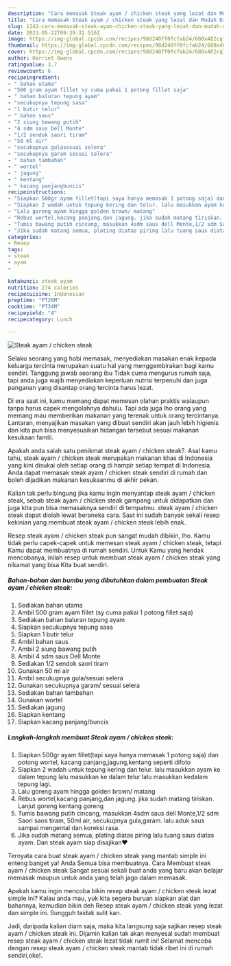 ```yaml
---
description: "Cara memasak Steak ayam / chicken steak yang lezat dan Mudah Dibuat"
title: "Cara memasak Steak ayam / chicken steak yang lezat dan Mudah Dibuat"
slug: 1142-cara-memasak-steak-ayam-chicken-steak-yang-lezat-dan-mudah-dibuat
date: 2021-05-22T09:39:31.516Z
image: https://img-global.cpcdn.com/recipes/98d248ff0fcfab24/680x482cq70/steak-ayam-chicken-steak-foto-resep-utama.jpg
thumbnail: https://img-global.cpcdn.com/recipes/98d248ff0fcfab24/680x482cq70/steak-ayam-chicken-steak-foto-resep-utama.jpg
cover: https://img-global.cpcdn.com/recipes/98d248ff0fcfab24/680x482cq70/steak-ayam-chicken-steak-foto-resep-utama.jpg
author: Harriet Owens
ratingvalue: 3.7
reviewcount: 6
recipeingredient:
- " bahan utama"
- "500 gram ayam fillet sy cuma pakai 1 potong fillet saja"
- " bahan baluran tepung ayam"
- "secukupnya tepung sasa"
- "1 butir telur"
- " bahan saus"
- "2 siung bawang putih"
- "4 sdm saus Dell Monte"
- "1/2 sendok saori tiram"
- "50 ml air"
- "secukupnya gulasesuai selera"
- "secukupnya garam sesuai selera"
- " bahan tambahan"
- " wortel"
- " jagung"
- " kentang"
- " kacang panjangbuncis"
recipeinstructions:
- "Siapkan 500gr ayam fillet(tapi saya hanya memasak 1 potong saja) dan potong wortel, kacang panjang,jagung,kentang seperti difoto"
- "Siapkan 2 wadah untuk tepung kering dan telur. lalu masukkan ayam ke dalam tepung lalu masukkan ke dalam telur lalu masukkan kedalam tepung lagi."
- "Lalu goreng ayam hingga golden brown/ matang"
- "Rebus wortel,kacang panjang,dan jagung. jika sudah matang tiriskan. Lanjut goreng kentang goreng"
- "Tumis bawang putih cincang, masukkan 4sdm saus dell Monte,1/2 sdm Saori saos tiram, 50ml air, secukupnya gula,garam. lalu aduk saus sampai mengental dan koreksi rasa."
- "Jika sudah matang semua, plating diatas piring lalu tuang saus diatas ayam. Dan steak ayam siap disajikan❤️"
categories:
- Resep
tags:
- steak
- ayam
- 

katakunci: steak ayam  
nutrition: 274 calories
recipecuisine: Indonesian
preptime: "PT26M"
cooktime: "PT34M"
recipeyield: "4"
recipecategory: Lunch

---
```



![Steak ayam / chicken steak](https://img-global.cpcdn.com/recipes/98d248ff0fcfab24/680x482cq70/steak-ayam-chicken-steak-foto-resep-utama.jpg)

Selaku seorang yang hobi memasak, menyediakan masakan enak kepada keluarga tercinta merupakan suatu hal yang menggembirakan bagi kamu sendiri. Tanggung jawab seorang ibu Tidak cuma mengurus rumah saja, tapi anda juga wajib menyediakan keperluan nutrisi terpenuhi dan juga panganan yang disantap orang tercinta harus lezat.

Di era  saat ini, kamu memang dapat memesan olahan praktis walaupun tanpa harus capek mengolahnya dahulu. Tapi ada juga lho orang yang memang mau memberikan makanan yang terenak untuk orang tercintanya. Lantaran, menyajikan masakan yang dibuat sendiri akan jauh lebih higienis dan kita pun bisa menyesuaikan hidangan tersebut sesuai makanan kesukaan famili. 



Apakah anda salah satu penikmat steak ayam / chicken steak?. Asal kamu tahu, steak ayam / chicken steak merupakan makanan khas di Indonesia yang kini disukai oleh setiap orang di hampir setiap tempat di Indonesia. Anda dapat memasak steak ayam / chicken steak sendiri di rumah dan boleh dijadikan makanan kesukaanmu di akhir pekan.

Kalian tak perlu bingung jika kamu ingin menyantap steak ayam / chicken steak, sebab steak ayam / chicken steak gampang untuk didapatkan dan juga kita pun bisa memasaknya sendiri di tempatmu. steak ayam / chicken steak dapat diolah lewat beraneka cara. Saat ini sudah banyak sekali resep kekinian yang membuat steak ayam / chicken steak lebih enak.

Resep steak ayam / chicken steak pun sangat mudah dibikin, lho. Kamu tidak perlu capek-capek untuk memesan steak ayam / chicken steak, tetapi Kamu dapat membuatnya di rumah sendiri. Untuk Kamu yang hendak mencobanya, inilah resep untuk membuat steak ayam / chicken steak yang nikamat yang bisa Kita buat sendiri.

<!--inarticleads1-->

##### Bahan-bahan dan bumbu yang dibutuhkan dalam pembuatan Steak ayam / chicken steak:

1. Sediakan  bahan utama
1. Ambil 500 gram ayam fillet (sy cuma pakai 1 potong fillet saja)
1. Sediakan  bahan baluran tepung ayam
1. Siapkan secukupnya tepung sasa
1. Siapkan 1 butir telur
1. Ambil  bahan saus
1. Ambil 2 siung bawang putih
1. Ambil 4 sdm saus Dell Monte
1. Sediakan 1/2 sendok saori tiram
1. Gunakan 50 ml air
1. Ambil secukupnya gula/sesuai selera
1. Gunakan secukupnya garam/ sesuai selera
1. Sediakan  bahan tambahan
1. Gunakan  wortel
1. Sediakan  jagung
1. Siapkan  kentang
1. Siapkan  kacang panjang/buncis




<!--inarticleads2-->

##### Langkah-langkah membuat Steak ayam / chicken steak:

1. Siapkan 500gr ayam fillet(tapi saya hanya memasak 1 potong saja) dan potong wortel, kacang panjang,jagung,kentang seperti difoto
1. Siapkan 2 wadah untuk tepung kering dan telur. lalu masukkan ayam ke dalam tepung lalu masukkan ke dalam telur lalu masukkan kedalam tepung lagi.
1. Lalu goreng ayam hingga golden brown/ matang
1. Rebus wortel,kacang panjang,dan jagung. jika sudah matang tiriskan. Lanjut goreng kentang goreng
1. Tumis bawang putih cincang, masukkan 4sdm saus dell Monte,1/2 sdm Saori saos tiram, 50ml air, secukupnya gula,garam. lalu aduk saus sampai mengental dan koreksi rasa.
1. Jika sudah matang semua, plating diatas piring lalu tuang saus diatas ayam. Dan steak ayam siap disajikan❤️




Ternyata cara buat steak ayam / chicken steak yang mantab simple ini enteng banget ya! Anda Semua bisa membuatnya. Cara Membuat steak ayam / chicken steak Sangat sesuai sekali buat anda yang baru akan belajar memasak maupun untuk anda yang telah jago dalam memasak.

Apakah kamu ingin mencoba bikin resep steak ayam / chicken steak lezat simple ini? Kalau anda mau, yuk kita segera buruan siapkan alat dan bahannya, kemudian bikin deh Resep steak ayam / chicken steak yang lezat dan simple ini. Sungguh taidak sulit kan. 

Jadi, daripada kalian diam saja, maka kita langsung saja sajikan resep steak ayam / chicken steak ini. Dijamin kalian tak akan menyesal sudah membuat resep steak ayam / chicken steak lezat tidak rumit ini! Selamat mencoba dengan resep steak ayam / chicken steak mantab tidak ribet ini di rumah sendiri,oke!.

